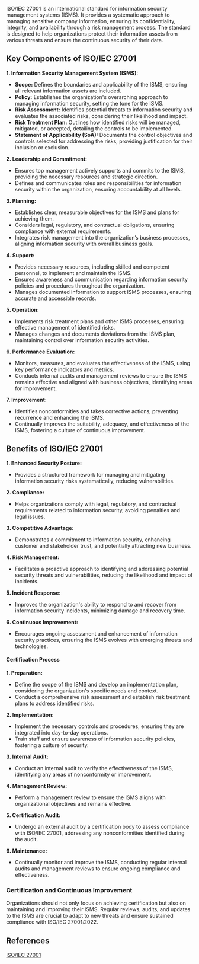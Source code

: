 ISO/IEC 27001 is an international standard for information security management systems (ISMS). It provides a systematic approach to managing sensitive company information, ensuring its confidentiality, integrity, and availability through a risk management process. The standard is designed to help organizations protect their information assets from various threats and ensure the continuous security of their data.

## Key Components of ISO/IEC 27001

**1. Information Security Management System (ISMS):**

   - **Scope:** Defines the boundaries and applicability of the ISMS, ensuring all relevant information assets are included.
   - **Policy:** Establishes the organization's overarching approach to managing information security, setting the tone for the ISMS.
   - **Risk Assessment:** Identifies potential threats to information security and evaluates the associated risks, considering their likelihood and impact.
   - **Risk Treatment Plan:** Outlines how identified risks will be managed, mitigated, or accepted, detailing the controls to be implemented.
   - **Statement of Applicability (SoA):** Documents the control objectives and controls selected for addressing the risks, providing justification for their inclusion or exclusion.

**2. Leadership and Commitment:**

   - Ensures top management actively supports and commits to the ISMS, providing the necessary resources and strategic direction.
   - Defines and communicates roles and responsibilities for information security within the organization, ensuring accountability at all levels.

**3. Planning:**

   - Establishes clear, measurable objectives for the ISMS and plans for achieving them.
   - Considers legal, regulatory, and contractual obligations, ensuring compliance with external requirements.
   - Integrates risk management into the organization’s business processes, aligning information security with overall business goals.

**4. Support:**

   - Provides necessary resources, including skilled and competent personnel, to implement and maintain the ISMS.
   - Ensures awareness and communication regarding information security policies and procedures throughout the organization.
   - Manages documented information to support ISMS processes, ensuring accurate and accessible records.

**5. Operation:**

   - Implements risk treatment plans and other ISMS processes, ensuring effective management of identified risks.
   - Manages changes and documents deviations from the ISMS plan, maintaining control over information security activities.

**6. Performance Evaluation:**

   - Monitors, measures, and evaluates the effectiveness of the ISMS, using key performance indicators and metrics.
   - Conducts internal audits and management reviews to ensure the ISMS remains effective and aligned with business objectives, identifying areas for improvement.

**7. Improvement:**

   - Identifies nonconformities and takes corrective actions, preventing recurrence and enhancing the ISMS.
   - Continually improves the suitability, adequacy, and effectiveness of the ISMS, fostering a culture of continuous improvement.

## Benefits of ISO/IEC 27001

**1. Enhanced Security Posture:**

   - Provides a structured framework for managing and mitigating information security risks systematically, reducing vulnerabilities.

**2. Compliance:**

   - Helps organizations comply with legal, regulatory, and contractual requirements related to information security, avoiding penalties and legal issues.

**3. Competitive Advantage:**

   - Demonstrates a commitment to information security, enhancing customer and stakeholder trust, and potentially attracting new business.

**4. Risk Management:**

   - Facilitates a proactive approach to identifying and addressing potential security threats and vulnerabilities, reducing the likelihood and impact of incidents.

**5. Incident Response:**

   - Improves the organization's ability to respond to and recover from information security incidents, minimizing damage and recovery time.

**6. Continuous Improvement:**

   - Encourages ongoing assessment and enhancement of information security practices, ensuring the ISMS evolves with emerging threats and technologies.

#### Certification Process

**1. Preparation:**

   - Define the scope of the ISMS and develop an implementation plan, considering the organization's specific needs and context.
   - Conduct a comprehensive risk assessment and establish risk treatment plans to address identified risks.

**2. Implementation:**

   - Implement the necessary controls and procedures, ensuring they are integrated into day-to-day operations.
   - Train staff and ensure awareness of information security policies, fostering a culture of security.

**3. Internal Audit:**

   - Conduct an internal audit to verify the effectiveness of the ISMS, identifying any areas of nonconformity or improvement.

**4. Management Review:**

   - Perform a management review to ensure the ISMS aligns with organizational objectives and remains effective.

**5. Certification Audit:**

   - Undergo an external audit by a certification body to assess compliance with ISO/IEC 27001, addressing any nonconformities identified during the audit.

**6. Maintenance:**

   - Continually monitor and improve the ISMS, conducting regular internal audits and management reviews to ensure ongoing compliance and effectiveness.

### Certification and Continuous Improvement

Organizations should not only focus on achieving certification but also on maintaining and improving their ISMS. Regular reviews, audits, and updates to the ISMS are crucial to adapt to new threats and ensure sustained compliance with ISO/IEC 27001:2022.

## References

[ISO/IEC 27001](https://en.wikipedia.org/wiki/ISO/IEC_27001)

